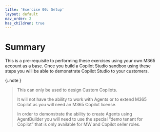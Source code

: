 ```yaml
---
title: 'Exercise 00: Setup'
layout: default
nav_order: 2
has_children: true
---
```


# Summary

This is a pre-requisite to performing these exercises using your own M365 account as a base.  Once you build a Copilot Studio sandbox using these steps you will be able to demonstrate Copilot Studio to your customers.

{:.note } 
> This can only be used to design Custom Copilots.  
> 
> It will not have the ability to work with Agents or to extend M365 Copilot as you will need an M365 Copilot license.  
> 
> In order to demonstrate the ability to create Agents using AgentBuilder you will need to use the special “demo tenant for Copilot” that is only available for MW and Copilot seller roles.
